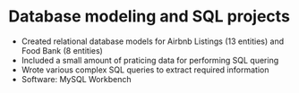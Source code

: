 # Database modeling and SQL projects
-	Created relational database models for Airbnb Listings (13 entities) and Food Bank (8 entities)
- Included a small amount of praticing data for performing SQL quering
- Wrote various complex SQL queries to extract required information
- Software: MySQL Workbench
